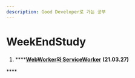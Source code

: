 ```yaml
---
description: Good Developer로 가는 공부
---
```


# WeekEndStudy

1. \*\*\*\*[**WebWorker와 ServiceWorker**](webworker-serviceworker.md) **\(21.03.27\)**

\*\*\*\*

